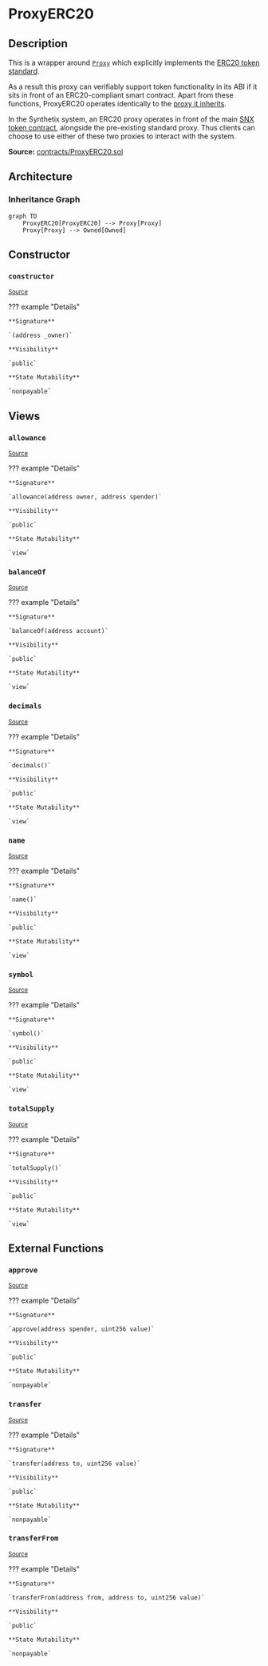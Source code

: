 # ProxyERC20

## Description

This is a wrapper around [`Proxy`](Proxy.md) which explicitly implements the [ERC20 token standard](https://docs.openzeppelin.com/contracts/2.x/api/token/erc20#ERC20Detailed).

As a result this proxy can verifiably support token functionality in its ABI if it sits in front of an ERC20-compliant smart contract. Apart from these functions, ProxyERC20 operates identically to the [proxy it inherits](Proxy.md).

In the Synthetix system, an ERC20 proxy operates in front of the main [SNX token contract](Synthetix.md), alongside the pre-existing standard proxy. Thus clients can choose to use either of these two proxies to interact with the system.

**Source:** [contracts/ProxyERC20.sol](https://github.com/Synthetixio/synthetix/tree/v2.22.4/contracts/ProxyERC20.sol)

## Architecture

### Inheritance Graph

```mermaid
graph TD
    ProxyERC20[ProxyERC20] --> Proxy[Proxy]
    Proxy[Proxy] --> Owned[Owned]

```

## Constructor

### `constructor`

<sub>[Source](https://github.com/Synthetixio/synthetix/tree/v2.22.4/contracts/ProxyERC20.sol#L10)</sub>

??? example "Details"

    **Signature**

    `(address _owner)`

    **Visibility**

    `public`

    **State Mutability**

    `nonpayable`

## Views

### `allowance`

<sub>[Source](https://github.com/Synthetixio/synthetix/tree/v2.22.4/contracts/ProxyERC20.sol#L55)</sub>

??? example "Details"

    **Signature**

    `allowance(address owner, address spender)`

    **Visibility**

    `public`

    **State Mutability**

    `view`

### `balanceOf`

<sub>[Source](https://github.com/Synthetixio/synthetix/tree/v2.22.4/contracts/ProxyERC20.sol#L44)</sub>

??? example "Details"

    **Signature**

    `balanceOf(address account)`

    **Visibility**

    `public`

    **State Mutability**

    `view`

### `decimals`

<sub>[Source](https://github.com/Synthetixio/synthetix/tree/v2.22.4/contracts/ProxyERC20.sol#L24)</sub>

??? example "Details"

    **Signature**

    `decimals()`

    **Visibility**

    `public`

    **State Mutability**

    `view`

### `name`

<sub>[Source](https://github.com/Synthetixio/synthetix/tree/v2.22.4/contracts/ProxyERC20.sol#L14)</sub>

??? example "Details"

    **Signature**

    `name()`

    **Visibility**

    `public`

    **State Mutability**

    `view`

### `symbol`

<sub>[Source](https://github.com/Synthetixio/synthetix/tree/v2.22.4/contracts/ProxyERC20.sol#L19)</sub>

??? example "Details"

    **Signature**

    `symbol()`

    **Visibility**

    `public`

    **State Mutability**

    `view`

### `totalSupply`

<sub>[Source](https://github.com/Synthetixio/synthetix/tree/v2.22.4/contracts/ProxyERC20.sol#L34)</sub>

??? example "Details"

    **Signature**

    `totalSupply()`

    **Visibility**

    `public`

    **State Mutability**

    `view`

## External Functions

### `approve`

<sub>[Source](https://github.com/Synthetixio/synthetix/tree/v2.22.4/contracts/ProxyERC20.sol#L85)</sub>

??? example "Details"

    **Signature**

    `approve(address spender, uint256 value)`

    **Visibility**

    `public`

    **State Mutability**

    `nonpayable`

### `transfer`

<sub>[Source](https://github.com/Synthetixio/synthetix/tree/v2.22.4/contracts/ProxyERC20.sol#L65)</sub>

??? example "Details"

    **Signature**

    `transfer(address to, uint256 value)`

    **Visibility**

    `public`

    **State Mutability**

    `nonpayable`

### `transferFrom`

<sub>[Source](https://github.com/Synthetixio/synthetix/tree/v2.22.4/contracts/ProxyERC20.sol#L102)</sub>

??? example "Details"

    **Signature**

    `transferFrom(address from, address to, uint256 value)`

    **Visibility**

    `public`

    **State Mutability**

    `nonpayable`

